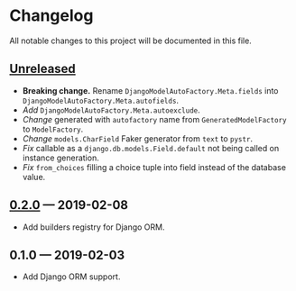 # Changelog
All notable changes to this project will be documented in this file.

## [Unreleased]
- **Breaking change.** Rename `DjangoModelAutoFactory.Meta.fields` into
`DjangoModelAutoFactory.Meta.autofields`.
- *Add* `DjangoModelAutoFactory.Meta.autoexclude`.
- *Change* generated with `autofactory` name from `GeneratedModelFactory` to 
`ModelFactory`.
- *Change* `models.CharField` Faker generator from `text` to `pystr`.
- *Fix* callable as a `django.db.models.Field.default` not being called on 
instance generation.
- *Fix* `from_choices` filling a choice tuple into field instead of the database
value.

## [0.2.0] — 2019-02-08
- Add builders registry for Django ORM.

## 0.1.0 — 2019-02-03
- Add Django ORM support.

[Unreleased]: https://github.com/nickgashkov/autofactoryboy/compare/v0.2.0...HEAD
[0.2.0]: https://github.com/nickgashkov/autofactoryboy/compare/v0.2.0...v0.1.0
